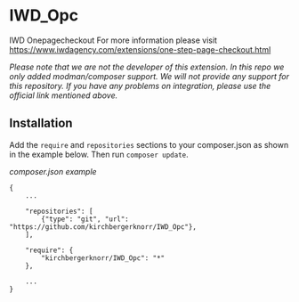 IWD_Opc
=================================

IWD Onepagecheckout
For more information please visit https://www.iwdagency.com/extensions/one-step-page-checkout.html

*Please note that we are not the developer of this extension. In this repo we only added modman/composer support. We will not provide any support for this repository. If you have any problems on integration, please use the official link mentioned above.*


Installation
------------

Add the `require` and `repositories` sections to your composer.json as shown in the example below. Then run `composer update`.

*composer.json example*

```
{
    ...
    
    "repositories": [
        {"type": "git", "url": "https://github.com/kirchbergerknorr/IWD_Opc"},
    ],
    
    "require": {
        "kirchbergerknorr/IWD_Opc": "*"
    },
    
    ...
}
```
